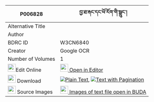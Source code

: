 |P006828|བྱ་ཐ་རྐང་དང་ཕོ་རོག་གི་སྒྲུང་། 
| --- | --- 
|Alternative Title |
|Author | 
|BDRC ID | W3CN6840
|Creator | Google OCR
|Number of Volumes| 1
|<img width="25" src="https://img.icons8.com/color/25/000000/edit-property.png">Edit Online| [<img width="25" src="https://avatars.githubusercontent.com/u/45091458?s=200&v=4"> Open in Editor](http://editor.openpecha.org/P006828)
|<img width="25" src="https://img.icons8.com/fluent/48/000000/download-2.png"/>  Download | [![](https://img.icons8.com/color/20/000000/txt.png)Plain Text](https://github.com/Openpecha/P006828/releases/download/v1/ja_ta_kang_dang_porok_gi_drung_plain_P006828.zip), [![](https://img.icons8.com/color/20/000000/txt.png)Text with Pagination](https://github.com/Openpecha/P006828/releases/download/v1/ja_ta_kang_dang_porok_gi_drung_pages_P006828.zip)
|<img width="25" src="https://img.icons8.com/plasticine/100/000000/pictures-folder.png"/>  Source Images | [<img width="25" src="https://library.bdrc.io/icons/BUDA-small.svg"> Images of text file open in BUDA](https://library.bdrc.io/show/bdr:W3CN6840)
